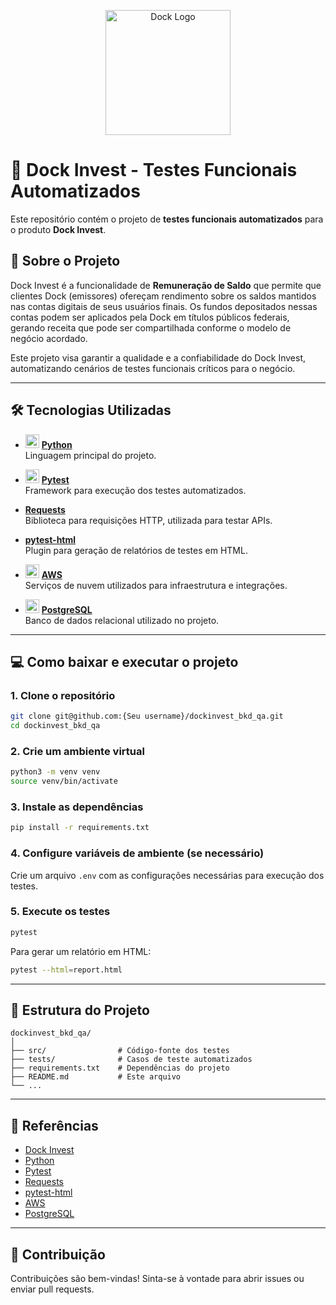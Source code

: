 <p align="center">
  <img src="https://files.readme.io/f29a06b-small-210823.Dock.Logo.REFINADO.RGB_Azul.png" alt="Dock Logo" width="200"/>
</p>

# 🚀 Dock Invest - Testes Funcionais Automatizados

Este repositório contém o projeto de **testes funcionais automatizados** para o produto **Dock Invest**.

## 📝 Sobre o Projeto

Dock Invest é a funcionalidade de **Remuneração de Saldo** que permite que clientes Dock (emissores) ofereçam rendimento sobre os saldos mantidos nas contas digitais de seus usuários finais. Os fundos depositados nessas contas podem ser aplicados pela Dock em títulos públicos federais, gerando receita que pode ser compartilhada conforme o modelo de negócio acordado.

Este projeto visa garantir a qualidade e a confiabilidade do Dock Invest, automatizando cenários de testes funcionais críticos para o negócio.

---

## 🛠️ Tecnologias Utilizadas

- <img src="https://cdn.jsdelivr.net/gh/devicons/devicon/icons/python/python-original.svg" alt="Python" width="22"/> **[Python](https://docs.python.org/3/)**  
  Linguagem principal do projeto.

- <img src="https://cdn.jsdelivr.net/gh/devicons/devicon/icons/pytest/pytest-original.svg" alt="Pytest" width="22"/> **[Pytest](https://docs.pytest.org/en/stable/)**  
  Framework para execução dos testes automatizados.

- **[Requests](https://docs.python-requests.org/en/latest/)**  
  Biblioteca para requisições HTTP, utilizada para testar APIs.

- **[pytest-html](https://pytest-html.readthedocs.io/en/latest/)**  
  Plugin para geração de relatórios de testes em HTML.

- <img src="https://cdn.jsdelivr.net/gh/devicons/devicon/icons/amazonwebservices/amazonwebservices-original.svg" alt="AWS" width="22"/> **[AWS](https://aws.amazon.com/pt/documentation/)**  
  Serviços de nuvem utilizados para infraestrutura e integrações.

- <img src="https://cdn.jsdelivr.net/gh/devicons/devicon/icons/postgresql/postgresql-original.svg" alt="PostgreSQL" width="22"/> **[PostgreSQL](https://www.postgresql.org/docs/)**  
  Banco de dados relacional utilizado no projeto.

---

## 💻 Como baixar e executar o projeto

### 1. Clone o repositório

```bash
git clone git@github.com:{Seu username}/dockinvest_bkd_qa.git
cd dockinvest_bkd_qa
```

### 2. Crie um ambiente virtual

```bash
python3 -m venv venv
source venv/bin/activate
```

### 3. Instale as dependências

```bash
pip install -r requirements.txt
```

### 4. Configure variáveis de ambiente (se necessário)

Crie um arquivo `.env` com as configurações necessárias para execução dos testes.

### 5. Execute os testes

```bash
pytest
```

Para gerar um relatório em HTML:

```bash
pytest --html=report.html
```

---

## 📂 Estrutura do Projeto

```
dockinvest_bkd_qa/
│
├── src/                # Código-fonte dos testes
├── tests/              # Casos de teste automatizados
├── requirements.txt    # Dependências do projeto
├── README.md           # Este arquivo
└── ...
```

---

## 📄 Referências

- [Dock Invest](https://developers.dock.tech/docs/remunera%C3%A7%C3%A3o-de-saldo-dock)
- [Python](https://docs.python.org/3/)
- [Pytest](https://docs.pytest.org/en/stable/)
- [Requests](https://docs.python-requests.org/en/latest/)
- [pytest-html](https://pytest-html.readthedocs.io/en/latest/)
- [AWS](https://aws.amazon.com/pt/documentation/)
- [PostgreSQL](https://www.postgresql.org/docs/)

---

## 🤝 Contribuição

Contribuições são bem-vindas! Sinta-se à vontade para abrir issues ou enviar pull requests.

